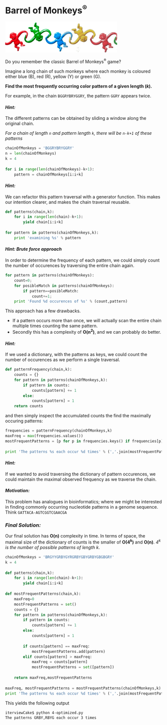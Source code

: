 # Barrel of Monkeys<sup>&reg;</sup>

![Monkeys](images/BarrelOfMonkeys.gif "Monkeys!")


Do you remember the classic Barrel of Monkeys<sup>&reg;</sup> game?

Imagine a long chain of such monkeys where each monkey is coloured
either blue (B), red (R), yellow (Y) or green (G).

**Find the most frequently occurring color pattern of a given length (*k*).**

For example, in the chain  `BGGRYBRYGGRY`, the pattern `GGRY` appears twice.

#### *Hint:*
The different patterns can be obtained by sliding a window along the original chain.

*For a chain of length `n` and pattern length `k`, there will be `n-k+1` of these patterns*

```python
chainOfMonkeys = 'BGGRYBRYGGRY'
n = len(chainOfMonkeys)
k = 4

for i in range(len(chainOfMonkeys)-k+1):
    pattern = chainOfMonkeys[i:i+k]
```
#### *Hint:*
We can refactor this pattern traversal with a generator function. This makes our intention clearer, and makes the chain traversal reusable.

```python
def patterns(chain,k):
    for i in range(len(chain)-k+1):
        yield chain[i:i+k]

for pattern in patterns(chainOfMonkeys,k):
    print 'examining %s' % pattern
```


#### *Hint: Brute force approach*
In order to determine the frequency of each pattern,
we could simply count the number of occurences by traversing the entire chain again.

```python
for pattern in patterns(chainOfMonkeys):
    count=0;
    for posibleMatch in patterns(chainOfMonkeys):
        if pattern==posibleMatch:
            count+=1;
    print 'Found %d occurences of %s' % (count,pattern)
```

This approach has a few drawbacks.

* If a pattern occurs more than once, we will actually scan the entire chain multiple times counting the same pattern.
* Secondly this has a complexity of **O(n<sup>2</sup>)**, and we can probably do better.

#### *Hint:*
If we used a dictionary, with the patterns as keys, we could count the number of occurences as we perform a single traversal.

```python
def patternFrequency(chain,k):
    counts = {}
    for pattern in patterns(chainOfMonkeys,k):
        if pattern in counts:
            counts[pattern] += 1
        else:
            counts[pattern] = 1
    return counts
```
 and then simply inspect the accumulated counts the find the maximally occuring patterns:
```python
frequencies = patternFrequency(chainOfMonkeys,k)
maxFreq = max(frequencies.values())
mostFrequentPatterns = [p for p in frequencies.keys() if frequencies[p]==maxFreq]

print 'The patterns %s each occur %d times' % (','.join(mostFrequentPatterns),maxFreq)
```

#### *Hint:*
If we wanted to avoid traversing the dictionary of pattern occurences, we could maintain the maximal observed frequency as we traverse the chain.

#### *Motivation:*
This problem has analogues in bioinformatics; where we might be interested in finding commonly occurring nucleotide patterns in a genome sequence. Think `GATTACA-AGTCGGTCGAACGA`

### *Final Solution:*
Our final solution has **O(n)** complexity in time. In terms of space, the maximal size of the dictionary of counts is the smaller of **O(4<sup>k</sup>)** and **O(n)**. 
*4<sup>k</sup> is the number of possible patterns of length k*.

```python
chainOfMonkeys = 'BRGYYGRBYGYRGRBYGBYGRBYGBGBGRY'
k = 4

def patterns(chain,k):
    for i in range(len(chain)-k+1):
        yield chain[i:i+k]

def mostFrequentPatterns(chain,k):
    maxFreq=0
    mostFrequentPatterns = set()
    counts = {}
    for pattern in patterns(chainOfMonkeys,k):
        if pattern in counts:
            counts[pattern] += 1
        else:
            counts[pattern] = 1

        if counts[pattern] == maxFreq:
            mostFrequentPatterns.add(pattern)
        elif counts[pattern] > maxFreq:
            maxFreq = counts[pattern]
            mostFrequentPatterns = set([pattern])

    return maxFreq,mostFrequentPatterns

maxFreq, mostFrequentPatterns = mostFrequentPatterns(chainOfMonkeys,k)
print 'The patterns %s each occur %d times' % (','.join(mostFrequentPatterns),maxFreq)
```
 
This yields the following output
```bash
iterviewCake$ python 4-optimized.py
The patterns GRBY,RBYG each occur 3 times
```

